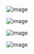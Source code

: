 ![image](https://user-images.githubusercontent.com/32016610/155237458-c2b82f26-3cb2-4832-a9ea-df1ed0e4a003.png)

![image](https://user-images.githubusercontent.com/32016610/155238030-f9029557-d95f-496d-ae0a-179850c92f3d.png)

![image](https://user-images.githubusercontent.com/32016610/155245173-8067953d-0b67-4b2e-ad04-3baba7ac3a82.png)

![image](https://user-images.githubusercontent.com/32016610/155245961-87a37ace-3f03-49a2-b7d6-1519008b0905.png)



